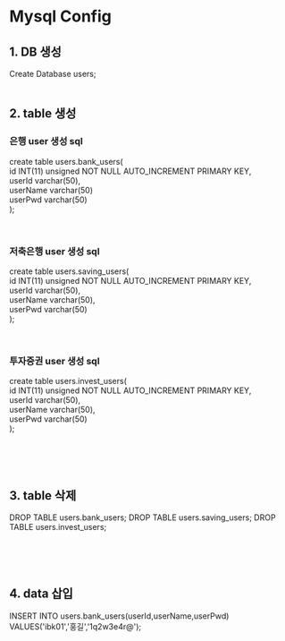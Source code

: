 # Mysql Config
## **1. DB 생성**<br/>
Create Database users;
<br/><br/>

## **2. table 생성**<br />

### **은행 user 생성 sql**
create table users.bank_users(<br>
id INT(11) unsigned NOT NULL AUTO_INCREMENT PRIMARY KEY,<br>
userId varchar(50),<br>
userName varchar(50)<br>
userPwd varchar(50)<br>);<br>

<br>

### **저축은행 user 생성 sql**
create table users.saving_users(<br>
id INT(11) unsigned NOT NULL AUTO_INCREMENT PRIMARY KEY,<br>
userId varchar(50),<br>
userName varchar(50),<br>
userPwd varchar(50)<br>);

<br>

### **투자증권 user 생성 sql**
create table users.invest_users(<br>
id INT(11) unsigned NOT NULL AUTO_INCREMENT PRIMARY KEY,<br>
userId varchar(50),<br>
userName varchar(50),<br>
userPwd varchar(50)<br>);

<br><br><br>

## **3. table 삭제**<br />
DROP TABLE users.bank_users;
DROP TABLE users.saving_users;
DROP TABLE users.invest_users;

<br><br><br>

## **4. data 삽입**<br />
INSERT INTO users.bank_users(userId,userName,userPwd) VALUES('ibk01','홍길','1q2w3e4r@');